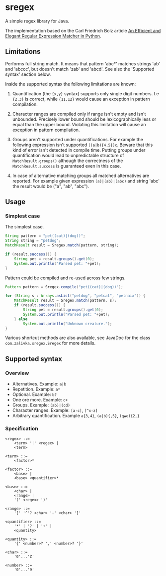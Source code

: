 # sregex

A simple regex library for Java.

The implementation based on the Carl Friedrich Bolz article [An Efficient and Elegant Regular Expression Matcher in Python](http://morepypy.blogspot.ru/2010/05/efficient-and-elegant-regular.html).

## Limitations

Performs full string match. It means that pattern 'abc*' matches strings 'ab' and 'abccc', but doesn't match 'zab' and 'abcd'. See also the 'Supported syntax' section below.

Inside the supported syntax the following limitations are known:

1. Quantification (the `{x,y}` syntax) supports only single digit numbers. I.e `{2,3}` is correct, while `{11,12}` would cause an exception in pattern compilation.

1. Character ranges are compiled only if range isn't empty and isn't unbounded. Precisely lower bound should be lexicographically less or equal than the upper bound. Violating this limitation will cause an exception in pattern compilation.

1. Groups aren't supported under quantifications. For example the following expression isn't supported `((a|b){4,5})c`. Beware that this kind of error isn't detected in compile time. Putting groups under quantification would lead to unpredictable structure of `MatchResult.groups()` although the correctness of the `MatchResult.success` is guaranteed even in this case.

1. In case of alternative matching groups all matched alternatives are reported. For example given expression `(a)|(ab)|(abc)` and string 'abc' the result would be ("a", "ab", "abc").

## Usage

### Simplest case

The simplest case.

```java
String pattern = "pet((cat)|(dog))";
String string = "petdog";
MatchResult result = Sregex.match(pattern, string);

if (result.success()) {
    String pet = result.groups().get(0);
    System.out.println("Parsed pet: "+pet);
}
```

Pattern could be compiled and re-used across few strings.

```java
Pattern pattern = Sregex.compile("pet((cat)|(dog))");

for (String s : Arrays.asList("petdog", "petcat", "petnaix")) {
    MatchResult result = Sregex.match(pattern, s);
    if (result.success()) {
        String pet = result.groups().get(0);
        System.out.println("Parsed pet: "+pet);
    } else
        System.out.println("Unknown creature.");
}
```

Various shortcut methods are also available, see JavaDoc for the class `com.zalivka.sregex.Sregex` for more details.

## Supported syntax

### Overview

* Alternatives. Example: `a|b`
* Repetition. Example: `a*`
* Optional. Example: `b?`
* One ore more. Example: `c+`
* Groups. Example: `(ab)|(cd)`
* Character ranges. Example: `[a-c]`, `[^x-z]`
* Arbitrary quantification. Example `a{3,4}`, `(a|b){,5}`, `(qwe){2,}`

### Specification

```
<regex> ::=
    <term> '|' <regex> |
    <term>

<term> ::=
    <factor>*

<factor> ::=
    <base> |
    <base> <quantifier>*

<base> ::=
    <char> |
    <range> |
    '(' <regex> ')'

<range> ::=
    '[' '^'? <char> '-' <char> ']'

<quantifier> ::=
    '*' | '?' | '+' |
    <quantity>

<quantity> ::=
    '{' <number>? ',' <number>? '}'

<char> ::=
    '0'...'Z'

<number> ::=
    '0'...'9'
```
